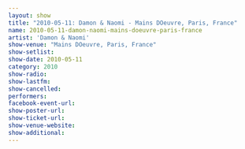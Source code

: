 ```yaml
---
layout: show
title: "2010-05-11: Damon & Naomi - Mains DOeuvre, Paris, France"
name: 2010-05-11-damon-naomi-mains-doeuvre-paris-france
artist: 'Damon & Naomi'
show-venue: "Mains DOeuvre, Paris, France"
show-setlist: 
show-date: 2010-05-11
category: 2010
show-radio: 
show-lastfm: 
show-cancelled: 
performers: 
facebook-event-url: 
show-poster-url: 
show-ticket-url: 
show-venue-website: 
show-additional: 
---
```


